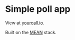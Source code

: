 # Simple poll app

View at [yourcall.io](http://yourcall.io).

Built on the [MEAN](http://mean.io) stack.